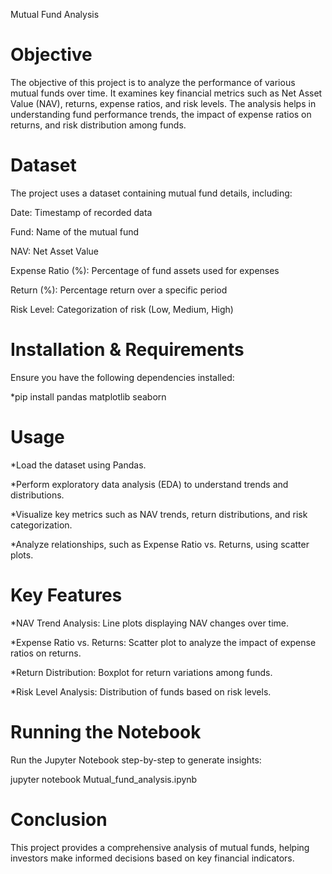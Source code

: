 Mutual Fund Analysis

# Objective

 The objective of this project is to analyze the performance of various mutual funds over time. It examines key financial metrics such as Net Asset Value (NAV), returns, expense ratios, and risk levels. The analysis helps in understanding fund performance trends, the impact of expense ratios on returns, and risk distribution among funds.

# Dataset

The project uses a dataset containing mutual fund details, including:

Date: Timestamp of recorded data

Fund: Name of the mutual fund

NAV: Net Asset Value

Expense Ratio (%): Percentage of fund assets used for expenses

Return (%): Percentage return over a specific period

Risk Level: Categorization of risk (Low, Medium, High)

# Installation & Requirements

Ensure you have the following dependencies installed:

*pip install pandas matplotlib seaborn

# Usage

*Load the dataset using Pandas.

*Perform exploratory data analysis (EDA) to understand trends and distributions.

*Visualize key metrics such as NAV trends, return distributions, and risk categorization.

*Analyze relationships, such as Expense Ratio vs. Returns, using scatter plots.

# Key Features

*NAV Trend Analysis: Line plots displaying NAV changes over time.

*Expense Ratio vs. Returns: Scatter plot to analyze the impact of expense ratios on returns.

*Return Distribution: Boxplot for return variations among funds.

*Risk Level Analysis: Distribution of funds based on risk levels.

# Running the Notebook

Run the Jupyter Notebook step-by-step to generate insights:

jupyter notebook Mutual_fund_analysis.ipynb

# Conclusion

This project provides a comprehensive analysis of mutual funds, helping investors make informed decisions based on key financial indicators.

